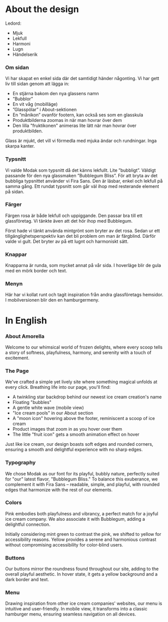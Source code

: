 # About the design

Ledord: <br>

- Mjuk
- Lekfull
- Harmoni
- Lugn
- Händelserik

### Om sidan

Vi har skapat en enkel sida där det samtidigt händer någonting. Vi har gett liv till sidan genom att lägga in:

- En stjärna bakom den nya glassens namn
- ”Bubblor”
- En vit våg (mobilläge)
- ”Glasspölar” i About-sektionen
- En ”månikon” ovanför footern, kan också ses som en glasskula
- Produktbilderna zoomas in när man hovrar över dem
- Den lilla "fruktikonen" animeras lite lätt när man hovrar över produktbilden.

Glass är mjukt, det vill vi förmedla med mjuka ändar och rundningar. Inga skarpa kanter.

### Typsnitt

Vi valde Modak som typsnitt då det känns lekfullt. Lite ”bubbligt”. Väldigt passande för den nya glassmaken ”Bubblegum Bliss”.
För att bryta av det bubbliga typsnittet använder vi Fira Sans. Den är läsbar, enkel och lekfull på samma gång. Ett rundat typsnitt som går väl ihop med resterande element på sidan.

### Färger

Färgen rosa är både lekfull och uppiggande. Den passar bra till ett glassföretag.
Vi tänkte även att det hör ihop med Bubblegum.

Först hade vi tänkt använda mintgrönt som bryter av det rosa. Sedan ur ett tillgänglighetsperspektiv kan det bli problem om man är färgblind. Därför valde vi gult. Det bryter av på ett lugnt och harmoniskt sätt.

### Knappar

Knapparna är runda, som mycket annat på vår sida. I hoverläge blir de gula med en mörk border och text.

### Menyn

Här har vi kollat runt och tagit inspiration från andra glassföretags hemsidor. I mobilversionen blir den en hamburgermeny.

# In English

### About Amorella

Welcome to our whimsical world of frozen delights, where every scoop tells a story of softness, playfulness, harmony, and serenity with a touch of excitement.

### The Page

We've crafted a simple yet lively site where something magical unfolds at every click. Breathing life into our page, you'll find:

- A twinkling star backdrop behind our newest ice cream creation's name
- Floating "bubbles"
- A gentle white wave (mobile view)
- "Ice cream pools" in our About section
- A "moon icon" hovering above the footer, reminiscent a scoop of ice cream
- Product images that zoom in as you hover over them
- The little "fruit icon" gets a smooth animation effect on hover

Just like ice cream, our design boasts soft edges and rounded corners, ensuring a smooth and delightful experience with no sharp edges.

### Typography

We chose Modak as our font for its playful, bubbly nature, perfectly suited for "our" latest flavor, "Bubblegum Bliss." To balance this exuberance, we complement it with Fira Sans – readable, simple, and playful, with rounded edges that harmonize with the rest of our elements.

### Colors

Pink embodies both playfulness and vibrancy, a perfect match for a joyful ice cream company. We also associate it with Bubblegum, adding a delightful connection.

Initially considering mint green to contrast the pink, we shifted to yellow for accessibility reasons. Yellow provides a serene and harmonious contrast without compromising accessibility for color-blind users.

### Buttons

Our buttons mirror the roundness found throughout our site, adding to the overall playful aesthetic.
In hover state, it gets a yellow background and a dark border and text.

### Menu

Drawing inspiration from other ice cream companies' websites, our menu is intuitive and user-friendly. In mobile view, it transforms into a classic hamburger menu, ensuring seamless navigation on all devices.

